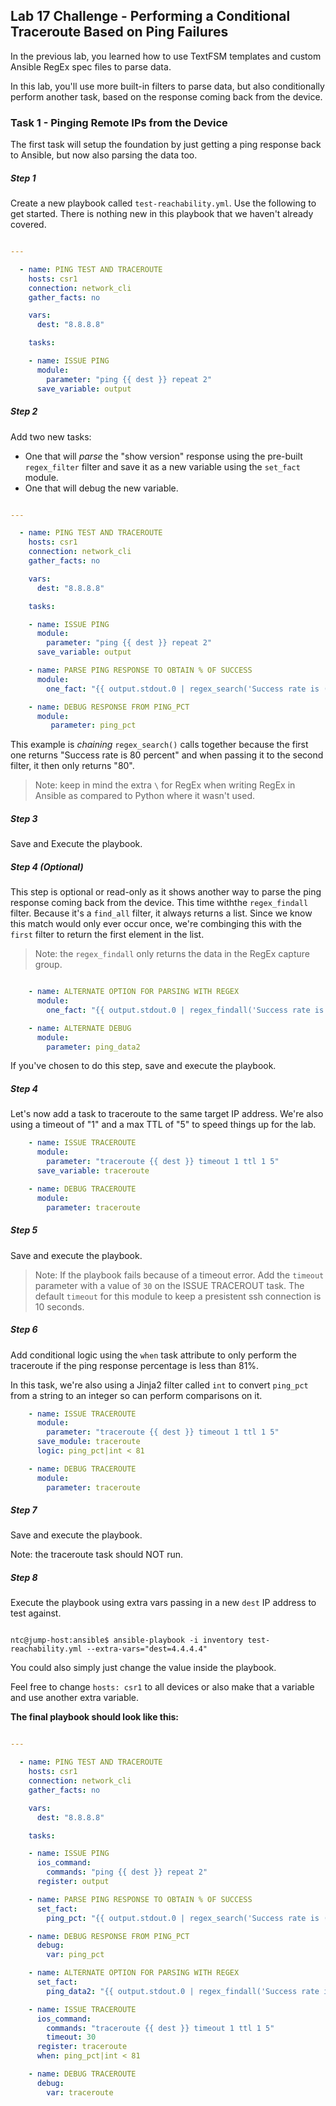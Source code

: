 ## Lab 17 Challenge - Performing a Conditional Traceroute Based on Ping Failures

In the previous lab, you learned how to use TextFSM templates and custom Ansible RegEx spec files to parse data.

In this lab, you'll use more built-in filters to parse data, but also conditionally perform another task, based on the response coming back from the device.

### Task 1 - Pinging Remote IPs from the Device

The first task will setup the foundation by just getting a ping response back to Ansible, but now also parsing the data too.

##### Step 1

Create a new playbook called `test-reachability.yml`.  Use the following to get started.  There is nothing new in this playbook that we haven't already covered.

```yaml

---

  - name: PING TEST AND TRACEROUTE
    hosts: csr1
    connection: network_cli
    gather_facts: no

    vars:
      dest: "8.8.8.8"

    tasks:

    - name: ISSUE PING
      module:
        parameter: "ping {{ dest }} repeat 2"
      save_variable: output
```



##### Step 2

Add two new tasks:

  * One that will _parse_ the "show version" response using the pre-built `regex_filter` filter and save it as a new variable using the `set_fact` module.
  * One that will debug the new variable.

```yaml

---

  - name: PING TEST AND TRACEROUTE
    hosts: csr1
    connection: network_cli
    gather_facts: no

    vars:
      dest: "8.8.8.8"

    tasks:

    - name: ISSUE PING
      module:
        parameter: "ping {{ dest }} repeat 2"
      save_variable: output

    - name: PARSE PING RESPONSE TO OBTAIN % OF SUCCESS
      module:
        one_fact: "{{ output.stdout.0 | regex_search('Success rate is (\\d+)\\s+percent') | regex_search('(\\d+)') }}"

    - name: DEBUG RESPONSE FROM PING_PCT
      module:
         parameter: ping_pct
```

This example is _chaining_ `regex_search()` calls together because the first one returns "Success rate is 80 percent" and when passing it to the second filter, it then only returns "80".

> Note: keep in mind the extra `\` for RegEx when writing RegEx in Ansible as compared to Python where it wasn't used.

##### Step 3

Save and Execute the playbook.

##### Step 4 (Optional)

This step is optional or read-only as it shows another way to parse the ping response coming back from the device.  This time withthe `regex_findall` filter.  Because it's a `find_all` filter, it always returns a list.  Since we know this match would only ever occur once, we're combinging this with the `first` filter to return the first element in the list.

>Note: the `regex_findall` only returns the data in the RegEx capture group.

```yaml

    - name: ALTERNATE OPTION FOR PARSING WITH REGEX
      module:
        one_fact: "{{ output.stdout.0 | regex_findall('Success rate is (\\d+)\\s+percent') | first }}"

    - name: ALTERNATE DEBUG
      module:
        parameter: ping_data2


```

If you've chosen to do this step, save and execute the playbook.

##### Step 4

Let's now add a task to traceroute to the same target IP address.  We're also using a timeout of "1" and a max TTL of "5" to speed things up for the lab.

```yaml
    - name: ISSUE TRACEROUTE
      module:
        parameter: "traceroute {{ dest }} timeout 1 ttl 1 5"
      save_variable: traceroute

    - name: DEBUG TRACEROUTE
      module:
        parameter: traceroute  
```


##### Step 5

Save and execute the playbook.

>Note: If the playbook fails because of a timeout error. Add the `timeout` parameter with a value of `30` on the ISSUE TRACEROUT task. The default `timeout` for this module to keep a presistent ssh connection is 10 seconds. 

##### Step 6

Add conditional logic using the `when` task attribute to only perform the traceroute if the ping response percentage is less than 81%.

In this task, we're also using a Jinja2 filter called `int` to convert `ping_pct` from a string to an integer so can perform comparisons on it.

```yaml
    - name: ISSUE TRACEROUTE
      module:
        parameter: "traceroute {{ dest }} timeout 1 ttl 1 5"
      save_module: traceroute
      logic: ping_pct|int < 81

    - name: DEBUG TRACEROUTE
      module:
        parameter: traceroute  
```

##### Step 7

Save and execute the playbook.

Note: the traceroute task should NOT run.

##### Step 8

Execute the playbook using extra vars passing in a new `dest` IP address to test against.

```

ntc@jump-host:ansible$ ansible-playbook -i inventory test-reachability.yml --extra-vars="dest=4.4.4.4"
```

You could also simply just change the value inside the playbook.  

Feel free to change `hosts: csr1` to all devices or also make that a variable and use another extra variable.

**The final playbook should look like this:**


```yaml

---

  - name: PING TEST AND TRACEROUTE
    hosts: csr1
    connection: network_cli
    gather_facts: no

    vars:
      dest: "8.8.8.8"

    tasks:

    - name: ISSUE PING
      ios_command:
        commands: "ping {{ dest }} repeat 2"
      register: output

    - name: PARSE PING RESPONSE TO OBTAIN % OF SUCCESS
      set_fact:
        ping_pct: "{{ output.stdout.0 | regex_search('Success rate is (\\d+)\\s+percent') | regex_search('(\\d+)') }}"

    - name: DEBUG RESPONSE FROM PING_PCT
      debug:
        var: ping_pct

    - name: ALTERNATE OPTION FOR PARSING WITH REGEX
      set_fact:
        ping_data2: "{{ output.stdout.0 | regex_findall('Success rate is (\\d+)\\s+percent') | first }}"

    - name: ISSUE TRACEROUTE
      ios_command:
        commands: "traceroute {{ dest }} timeout 1 ttl 1 5"
        timeout: 30
      register: traceroute
      when: ping_pct|int < 81

    - name: DEBUG TRACEROUTE
      debug:
        var: traceroute   
```
